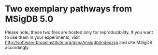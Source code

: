 # Two exemplary pathways from MSigDB 5.0

Please note, these two files are  hosted only for reproducibility. If you want to use them in your experiments, visit http://software.broadinstitute.org/gsea/msigdb/index.jsp
and cite MSigDB accordingly.
